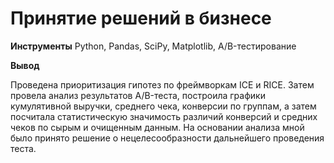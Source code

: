 # Принятие решений в бизнесе

**Инструменты** Python, Pandas, SciPy, Matplotlib, A/B-тестирование

**Вывод**

  Проведена приоритизация гипотез по фреймворкам ICE и RICE. Затем провела анализ
  результатов A/B-теста, построила графики кумулятивной выручки, среднего чека,
  конверсии по группам, а затем посчитала статистическую значимость различий конверсий
  и средних чеков по сырым и очищенным данным. На основании анализа мной было
  принято решение о нецелесообразности дальнейшего проведения теста.
